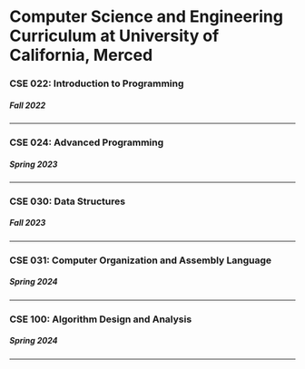 # Computer Science and Engineering Curriculum at University of California, Merced

### CSE 022: Introduction to Programming
##### *Fall 2022*
---
### CSE 024: Advanced Programming
##### *Spring 2023*
---
### CSE 030: Data Structures
##### *Fall 2023*
---
### CSE 031: Computer Organization and Assembly Language
##### *Spring 2024*
---
### CSE 100: Algorithm Design and Analysis
##### *Spring 2024*
---
